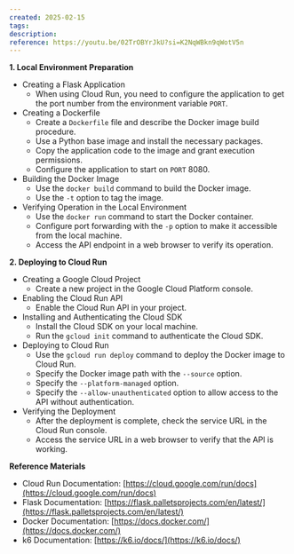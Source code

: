 ```yaml
---
created: 2025-02-15
tags: 
description: 
reference: https://youtu.be/02TrOBYrJkU?si=K2NqWBkn9qWotV5n
---
```

**1. Local Environment Preparation**

- Creating a Flask Application
    - When using Cloud Run, you need to configure the application to get the port number from the environment variable `PORT`.
- Creating a Dockerfile
    - Create a `Dockerfile` file and describe the Docker image build procedure.
    - Use a Python base image and install the necessary packages.
    - Copy the application code to the image and grant execution permissions.
    - Configure the application to start on `PORT` 8080.
- Building the Docker Image
    - Use the `docker build` command to build the Docker image.
    - Use the `-t` option to tag the image.
- Verifying Operation in the Local Environment
    - Use the `docker run` command to start the Docker container.
    - Configure port forwarding with the `-p` option to make it accessible from the local machine.
    - Access the API endpoint in a web browser to verify its operation.

**2. Deploying to Cloud Run**

- Creating a Google Cloud Project
    - Create a new project in the Google Cloud Platform console.
- Enabling the Cloud Run API
    - Enable the Cloud Run API in your project.
- Installing and Authenticating the Cloud SDK
    - Install the Cloud SDK on your local machine.
    - Run the `gcloud init` command to authenticate the Cloud SDK.
- Deploying to Cloud Run
    - Use the `gcloud run deploy` command to deploy the Docker image to Cloud Run.
    - Specify the Docker image path with the `--source` option.
    - Specify the `--platform-managed` option.
    - Specify the `--allow-unauthenticated` option to allow access to the API without authentication.
- Verifying the Deployment
    - After the deployment is complete, check the service URL in the Cloud Run console.
    - Access the service URL in a web browser to verify that the API is working.

**Reference Materials**

- Cloud Run Documentation: [https://cloud.google.com/run/docs](https://cloud.google.com/run/docs)
- Flask Documentation: [https://flask.palletsprojects.com/en/latest/](https://flask.palletsprojects.com/en/latest/)
- Docker Documentation: [https://docs.docker.com/](https://docs.docker.com/)
- k6 Documentation: [https://k6.io/docs/](https://k6.io/docs/) 